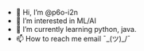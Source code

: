 - 👋 Hi, I’m @p6o-i2n
- 👀 I’m interested in ML/AI
- 🌱 I’m currently learning python, java.
- 📫 How to reach me email ¯\_(ツ)_/¯

<!---
p6o-i2n/p6o-i2n is a ✨ special ✨ repository because its `README.md` (this file) appears on your GitHub profile.
You can click the Preview link to take a look at your changes.
--->
